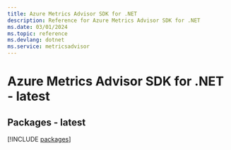 ```yaml
---
title: Azure Metrics Advisor SDK for .NET
description: Reference for Azure Metrics Advisor SDK for .NET
ms.date: 03/01/2024
ms.topic: reference
ms.devlang: dotnet
ms.service: metricsadvisor
---
```

# Azure Metrics Advisor SDK for .NET - latest
## Packages - latest
[!INCLUDE [packages](metrics-advisor-index.md)]